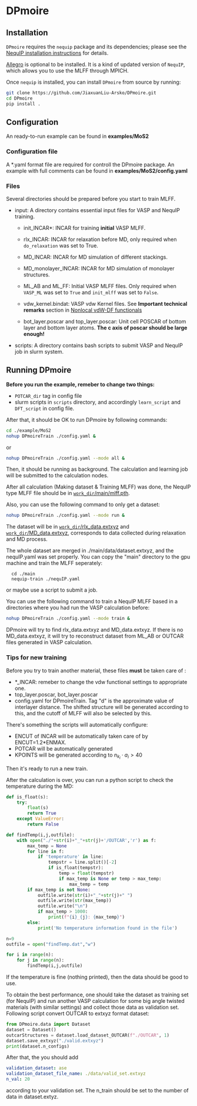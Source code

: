 # DPmoire

## Installation

`DPmoire` requires the `nequip` package and its dependencies; please see the [NequIP installation instructions](https://github.com/mir-group/nequip#installation) for details.

[Allegro](https://github.com/mir-group/allegro) is optional to be installed. It is a kind of updated version of `NequIP`, which allows you to use the MLFF through MPICH. 

Once `nequip` is installed, you can install `DPmoire` from source by running:
```bash
git clone https://github.com/JiaxuanLiu-Arsko/DPmoire.git
cd DPmoire
pip install .
```

## Configuration

An ready-to-run example can be found in **examples/MoS2**

### Configuration file

A *.yaml format file are required for controll the DPmoire package.
An example with full comments can be found in **examples/MoS2/config.yaml**

### Files
Several directories should be prepared before you start to train MLFF.

  - input: A directory contains essential input files for VASP and NequIP training.
    - init_INCAR*: INCAR for training **initial** VASP MLFF.

    - rlx_INCAR: INCAR for relaxation before MD, only required when `do_relaxation` was set to True.

    - MD_INCAR: INCAR for MD simulation of different stackings.

    - MD_monolayer_INCAR: INCAR for MD simulation of monolayer structures.

    - ML_AB and ML_FF: Initial VASP MLFF files. Only required when `VASP_ML` was set to `True` and `init_mlff` was set to `False`.

    - vdw_kernel.bindat: VASP vdw Kernel files. See **Important technical remarks** section in [Nonlocal vdW-DF functionals](https://www.vasp.at/wiki/index.php/Nonlocal_vdW-DF_functionals)

    - bot_layer.poscar and top_layer.poscar: Unit cell POSCAR of bottom layer and bottom layer atoms. **The c axis of poscar should be large enough!**
  - scripts: A directory contains bash scripts to submit VASP and NequIP job in slurm system.

## Running DPmoire

**Before you run the example, remeber to change two things:**
  - `POTCAR_dir` tag in config file
  - slurm scripts in `scripts` directory, and accordingly `learn_script` and `DFT_script` in config file.

After that, it should be OK to run DPmoire by following commands:

```bash
cd ./example/MoS2
nohup DPmoireTrain ./config.yaml &
```

or

```bash
nohup DPmoireTrain ./config.yaml --mode all &
```

Then, it should be running as background. The calculation and learning job will be submitted to the calculation nodes. 

After all calculation (Making dataset & Training MLFF) was done, the NequIP type MLFF file should be in [`work_dir`/main/mlff.pth](./example/MoS2/main/mlff.pth).

Also, you can use the following command to only get a dataset:

```bash
nohup DPmoireTrain ./config.yaml --mode run &
```

The dataset will be in [`work_dir`/rlx_data.extxyz](./example/MoS2/) and [`work_dir`/MD_data.extxyz](./example/MoS2/), corresponds to data collected during relaxation and MD process.

The whole dataset are merged in ./main/data/dataset.extxyz, and the nequIP.yaml was set properly. You can copy the "main" directory to the gpu machine and train the MLFF seperately:

```
  cd ./main
  nequip-train ./nequIP.yaml
```
or maybe use a script to submit a job.

You can use the following command to train a NequIP MLFF based in a directories where you had run the VASP calculation before:

```bash
nohup DPmoireTrain ./config.yaml --mode train &
```

DPmoire will try to find rlx_data.extxyz and MD_data.extxyz. If there is no MD_data.extxyz, it will try to reconstruct dataset from ML_AB or OUTCAR files generated in VASP calculation.

### Tips for new training
Before you try to train another material, these files **must** be taken care of :
  - *_INCAR: remeber to change the vdw functional settings to appropriate one. 
  - top_layer.poscar, bot_layer.poscar
  - config.yaml for DPmoireTrain. Tag "d" is the approximate value of interlayer distance. The shifted structure will be generated according to this, and the cutoff of MLFF will also be selected by this.

There's something the scripts will automatically configure:
  - ENCUT of INCAR will be automatically taken care of by ENCUT=1.2\*ENMAX.
  - POTCAR will be automatically generated
  - KPOINTS will be generated according to $n_{k_i}\cdot a_{i}>40$


Then it's ready to run a new train.

After the calculation is over, you can run a python script to check the temperature during the MD:

```python
def is_float(s):
    try:
        float(s)
        return True
    except ValueError:
        return False

def findTemp(i,j,outfile):
    with open("./"+str(i)+"_"+str(j)+'/OUTCAR','r') as f:
        max_temp = None
        for line in f:
            if 'temperature' in line:
                tempstr = line.split()[-2]
                if is_float(tempstr):
                    temp = float(tempstr)
                    if max_temp is None or temp > max_temp:
                        max_temp = temp
        if max_temp is not None:
            outfile.write(str(i)+"_"+str(j)+" ")
            outfile.write(str(max_temp))
            outfile.write("\n")
            if max_temp > 1000:
                print(f"{i}_{j}: {max_temp}")
        else:
            print('No temperature information found in the file')

n=9
outfile = open("findTemp.dat","w")

for i in range(n):
    for j in range(n):
        findTemp(i,j,outfile)

```

If the temperature is fine (nothing printed), then the data should be good to use.

To obtain the best performance, one should take the dataset as training set (for NequIP) and run another VASP calculation for some big angle twisted materials (with similar settings) and collect those data as validation set. Following script convert OUTCAR to extxyz format dataset:

```python
from DPmoire.data import Dataset
dataset = Dataset()
outcarStructures = dataset.load_dataset_OUTCAR(f"./OUTCAR", 1)
dataset.save_extxyz("./valid.extxyz")
print(dataset.n_configs)
```

After that, the you should add 
```yaml
validation_dataset: ase
validation_dataset_file_name: ./data/valid_set.extxyz
n_val: 20
```
according to your validation set. The n_train should be set to the number of data in dataset.extyz.